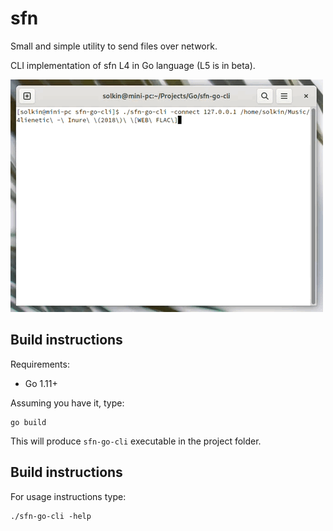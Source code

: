 # sfn
Small and simple utility to send files over network.

CLI implementation of sfn L4 in Go language (L5 is in beta).

![media/video.gif](media/video.gif)

Build instructions
------------------

Requirements:

* Go 1.11+

Assuming you have it, type:

```
go build
```

This will produce `sfn-go-cli` executable in the project folder.

Build instructions
------------------

For usage instructions type:

```
./sfn-go-cli -help
```
